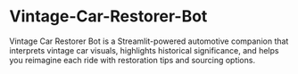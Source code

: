 # Vintage-Car-Restorer-Bot
Vintage Car Restorer Bot is a Streamlit-powered automotive companion that interprets vintage car visuals, highlights historical significance, and helps you reimagine each ride with restoration tips and sourcing options.
